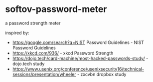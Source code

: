 # softov-password-meter
a password strength meter

inspired by:

- https://google.com/search?q=NIST Password Guidelines - NIST Password Guidelines
- https://xkcd.com/936/ - xkcd Password Strength
- https://dojo.tech/card-machine/most-hacked-passwords-study/ - dojo.tech study
- https://www.usenix.org/conference/usenixsecurity16/technical-sessions/presentation/wheeler - zxcvbn dropbox study

 
